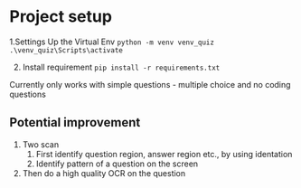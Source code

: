 
# Project setup
1.Settings Up the Virtual Env
`python -m venv venv_quiz`
`.\venv_quiz\Scripts\activate`

2. Install requirement
`pip install -r requirements.txt`


Currently only works with simple questions - multiple choice and no coding questions
## Potential improvement
1. Two scan 
   1. First identify question region, answer region etc., by using identation 
   2. Identify pattern of a question on the screen 
2. Then do a high quality OCR on the question